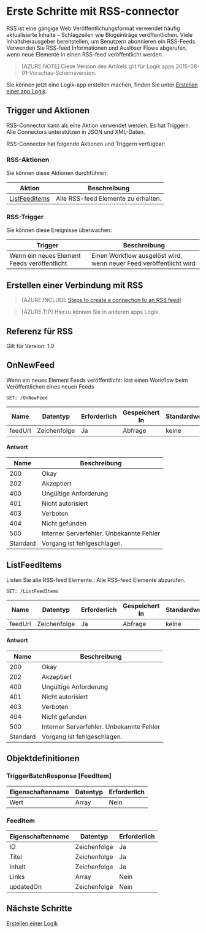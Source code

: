 <properties
pageTitle="RSS | Microsoft Azure"
description="Erstellen von Logik apps mit Azure App. RSS-Connector ermöglicht veröffentlichen und Futtermittel abgerufen. Außerdem ermöglicht die Vorgänge ausgelöst, wenn ein neues Element in den Feed veröffentlicht wird."
services="logic-apps"   
documentationCenter=".net,nodejs,java"  
authors="msftman"   
manager="erikre"    
editor=""
tags="connectors" />

<tags
ms.service="logic-apps"
ms.devlang="multiple"
ms.topic="article"
ms.tgt_pltfrm="na"
ms.workload="integration"
ms.date="08/18/2016"
ms.author="deonhe"/>

# <a name="get-started-with-the-rss-connector"></a>Erste Schritte mit RSS-connector
RSS ist eine gängige Web Veröffentlichungsformat verwendet häufig aktualisierte Inhalte – Schlagzeilen wie Blogeinträge veröffentlichen.  Viele Inhaltsherausgeber bereitstellen, um Benutzern abonnieren ein RSS-Feeds.  Verwenden Sie RSS-feed Informationen und Auslöser Flows abgerufen, wenn neue Elemente in einen RSS-feed veröffentlicht werden.

>[AZURE.NOTE] Diese Version des Artikels gilt für Logik apps 2015-08-01-Vorschau-Schemaversion. 

Sie können jetzt eine Logik-app erstellen machen, finden Sie unter [Erstellen einer app Logik](../app-service-logic/app-service-logic-create-a-logic-app.md).

## <a name="triggers-and-actions"></a>Trigger und Aktionen

RSS-Connector kann als eine Aktion verwendet werden. Es hat Triggern. Alle Connectors unterstützen in JSON und XML-Daten. 

 RSS-Connector hat folgende Aktionen und Triggern verfügbar:

### <a name="rss-actions"></a>RSS-Aktionen
Sie können diese Aktionen durchführen:

|Aktion|Beschreibung|
|--- | ---|
|[ListFeedItems](connectors-create-api-rss.md#listfeeditems)|Alle RSS-feed Elemente zu erhalten.|
### <a name="rss-triggers"></a>RSS-Trigger
Sie können diese Ereignisse überwachen:

|Trigger | Beschreibung|
|--- | ---|
|Wenn ein neues Element Feeds veröffentlicht|Einen Workflow ausgelöst wird, wenn neuer Feed veröffentlicht wird|


## <a name="create-a-connection-to-rss"></a>Erstellen einer Verbindung mit RSS

>[AZURE.INCLUDE [Steps to create a connection to an RSS feed](../../includes/connectors-create-api-rss.md)]

>[AZURE.TIP] Hierzu können Sie in anderen apps Logik.

## <a name="reference-for-rss"></a>Referenz für RSS
Gilt für Version: 1.0

## <a name="onnewfeed"></a>OnNewFeed
Wenn ein neues Element Feeds veröffentlicht: löst einen Workflow beim Veröffentlichen eines neuen Feeds 

```GET: /OnNewFeed``` 

| Name| Datentyp|Erforderlich|Gespeichert In|Standardwert|Beschreibung|
| ---|---|---|---|---|---|
|feedUrl|Zeichenfolge|Ja|Abfrage|keine|Feed-url|

#### <a name="response"></a>Antwort

|Name|Beschreibung|
|---|---|
|200|Okay|
|202|Akzeptiert|
|400|Ungültige Anforderung|
|401|Nicht autorisiert|
|403|Verboten|
|404|Nicht gefunden|
|500|Interner Serverfehler. Unbekannte Fehler|
|Standard|Vorgang ist fehlgeschlagen.|


## <a name="listfeeditems"></a>ListFeedItems
Listen Sie alle RSS-feed Elemente.: Alle RSS-feed Elemente abzurufen. 

```GET: /ListFeedItems``` 

| Name| Datentyp|Erforderlich|Gespeichert In|Standardwert|Beschreibung|
| ---|---|---|---|---|---|
|feedUrl|Zeichenfolge|Ja|Abfrage|keine|Feed-url|

#### <a name="response"></a>Antwort

|Name|Beschreibung|
|---|---|
|200|Okay|
|202|Akzeptiert|
|400|Ungültige Anforderung|
|401|Nicht autorisiert|
|403|Verboten|
|404|Nicht gefunden|
|500|Interner Serverfehler. Unbekannte Fehler|
|Standard|Vorgang ist fehlgeschlagen.|


## <a name="object-definitions"></a>Objektdefinitionen 

### <a name="triggerbatchresponsefeeditem"></a>TriggerBatchResponse [FeedItem]


| Eigenschaftenname | Datentyp | Erforderlich |
|---|---|---|
|Wert|Array|Nein |



### <a name="feeditem"></a>FeedItem


| Eigenschaftenname | Datentyp | Erforderlich |
|---|---|---|
|ID|Zeichenfolge|Ja |
|Titel|Zeichenfolge|Ja |
|Inhalt|Zeichenfolge|Ja |
|Links|Array|Nein |
|updatedOn|Zeichenfolge|Nein |


## <a name="next-steps"></a>Nächste Schritte
[Erstellen einer Logik](../app-service-logic/app-service-logic-create-a-logic-app.md)